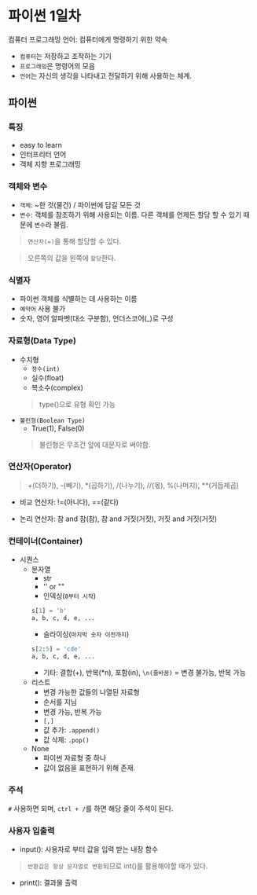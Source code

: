 # 파이썬 1일차
컴퓨터 프로그래밍 언어: 컴퓨터에게 명령하기 위한 약속
- `컴퓨터`는 저장하고 조작하는 기기
- `프로그래밍`은 명령어의 모음
- `언어`는 자신의 생각을 나타내고 전달하기 위해 사용하는 체계.

## 파이썬
### 특징
- easy to learn
- 인터프리터 언어
- 객체 지향 프로그래밍

### 객체와 변수
- `객체`: ~한 것(물건) / 파이썬에 담길 모든 것
- `변수`: 객체를 참조하기 위해 사용되는 이름. 다른 객체를 언제든 할당 할 수 있기 때문에 `변수`라 불림.
> `연산자(=)`을 통해 할당할 수 있다.

> 오른쪽의 값을 왼쪽에 `할당`한다.

### 식별자
- 파이썬 객체를 식별하는 데 사용하는 이름
- `예약어` 사용 불가
- 숫자, 영어 알파벳(대소 구분함), 언더스코어(_)로 구성

### 자료형(Data Type)
- 수치형
  - `정수(int)`
  - 실수(float)
  - 복소수(complex)
  > type()으로 유형 확인 가능
- `불린형(Boolean Type)`
  - True(1), False(0)
  > 불린형은 무조건 앞에 대문자로 써야함.

### 연산자(Operator)
> +(더하기), -(빼기), *(곱하기), /(나누기), //(몫), %(나머지), **(거듭제곱)

- 비교 연산자: !=(아니다), ==(같다)

- 논리 연산자: 참 and 참(참), 참 and 거짓(거짓), 거짓 and 거짓(거짓)

### 컨테이너(Container)
- 시퀀스
  - 문자열
    - str
    - '' or ""
    - 인덱싱(`0부터 시작`)
    ```python
    s[1] = 'b'
    a, b, c, d, e, ...
    ```
    - 슬라이싱(`마지막 숫자 이전까지`)
    ```python
    s[2:5] = 'cde'
    a, b, c, d, e, ...
    ```
    - 기타: 결합(+), 반복(*n), 포함(in), `\n(줄바꿈)`
    = 변경 불가능, 반복 가능
  - 리스트
    - 변경 가능한 값들의 나열된 자료형
    - 순서를 지님
    - 변경 가능, 반복 가능
    - `[,]`
    - 값 추가: `.append()`
    - 값 삭제: `.pop()`
  - None
    - 파이썬 자료형 중 하나
    - 값이 없음을 표현하기 위해 존재.

### 주석
`#` 사용하면 되며, `ctrl + /`를 하면 해당 줄이 주석이 된다.

### 사용자 입출력
- input(): 사용자로 부터 값을 입력 받는 내장 함수
> `반환값은 항상 문자열로 변환`되므로 int()를 활용해야할 때가 있다.
- print(): 결과물 출력